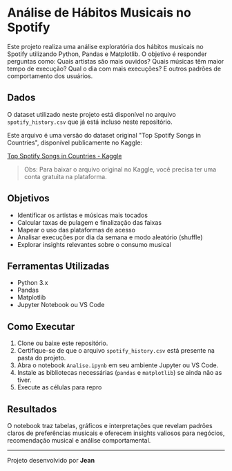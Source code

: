 # Análise de Hábitos Musicais no Spotify 

Este projeto realiza uma análise exploratória dos hábitos musicais no Spotify utilizando Python, Pandas e Matplotlib. O objetivo é responder perguntas como: Quais artistas são mais ouvidos? Quais músicas têm maior tempo de execução? Qual o dia com mais execuções? E outros padrões de comportamento dos usuários.

## Dados

O dataset utilizado neste projeto está disponível no arquivo `spotify_history.csv` que já está incluso neste repositório.

Este arquivo é uma versão do dataset original "Top Spotify Songs in Countries", disponível publicamente no Kaggle:

[Top Spotify Songs in Countries - Kaggle](https://www.kaggle.com/datasets/anandshaw2001/top-spotify-songs-in-countries)

> Obs: Para baixar o arquivo original no Kaggle, você precisa ter uma conta gratuita na plataforma.

## Objetivos

- Identificar os artistas e músicas mais tocados
- Calcular taxas de pulagem e finalização das faixas
- Mapear o uso das plataformas de acesso
- Analisar execuções por dia da semana e modo aleatório (shuffle)
- Explorar insights relevantes sobre o consumo musical

## Ferramentas Utilizadas

- Python 3.x
- Pandas
- Matplotlib
- Jupyter Notebook ou VS Code

## Como Executar

1. Clone ou baixe este repositório.
2. Certifique-se de que o arquivo `spotify_history.csv` está presente na pasta do projeto.
3. Abra o notebook `Analise.ipynb` em seu ambiente Jupyter ou VS Code.
4. Instale as bibliotecas necessárias (`pandas` e `matplotlib`) se ainda não as tiver.
5. Execute as células para repro

## Resultados

O notebook traz tabelas, gráficos e interpretações que revelam padrões claros de preferências musicais e oferecem insights valiosos para negócios, recomendação musical e análise comportamental.

---

Projeto desenvolvido por **Jean**
